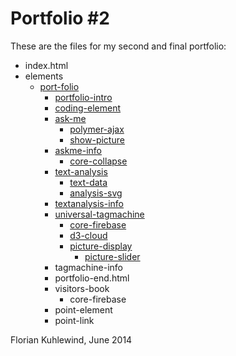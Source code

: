 Portfolio #2
=============

These are the files for my second and final portfolio:

<ul>
  <li>index.html</li>
  
  <li>elements
    <ul>
      <li>
        <a href="" target="_blank">port-folio</a>
        <ul>
          <li><a href="" target="_blank">portfolio-intro</a></li>
          <li><a href="" target="_blank">coding-element</a></li>
          <li><a href="" target="_blank">ask-me</a>
            <ul>
              <li><a href="" target="_blank">polymer-ajax</a></li>
              <li><a href="" target="_blank">show-picture</a></li>
            </ul>
          </li>
          <li><a href="" target="_blank">askme-info</a>
            <ul>
              <li><a href="" target="_blank">core-collapse</a></li>
            </ul>
          </li>
          <li><a href="" target="_blank">text-analysis</a>
            <ul>
              <li><a href="" target="_blank">text-data</a></li>
              <li><a href="" target="_blank">analysis-svg</a></li>
            </ul>
          </li>
          <li><a href="" target="_blank">textanalysis-info</a></li>
          <li><a href="" target="_blank">universal-tagmachine</a>
            <ul>
              <li><a href="" target="_blank">core-firebase</a></li>
              <li><a href="" target="_blank">d3-cloud</a></li>
              <li><a href="" target="_blank">picture-display</a>
                <ul>
                  <li><a href="" target="_blank">picture-slider</a></li>
                </ul>
              </li>
            </ul>
          </li>
          <li>tagmachine-info</li>
          <li>portfolio-end.html</li>
          <li>visitors-book
            <ul>
              <li>core-firebase</li>
            </ul>
          </li>
          <li>point-element</li>
          <li>point-link</li>
        </ul>
      </li>
    </ul>
  </li>
</ul>
Florian Kuhlewind, June 2014


